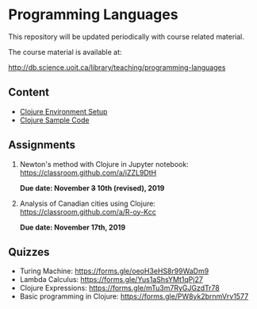 # Programming Languages

This repository will be updated periodically with course related material.

The course material is available at:

http://db.science.uoit.ca/library/teaching/programming-languages

## Content

- [Clojure Environment Setup](clojure_setup/README.md)
- [Clojure Sample Code](sample-code/csci3055u-2019-10-21.ipynb)

## Assignments

1. Newton's method with Clojure in Jupyter notebook: https://classroom.github.com/a/iZZL9DtH
  
    **Due date: November ~~3~~ 10th (revised), 2019**

2. Analysis of Canadian cities using Clojure: https://classroom.github.com/a/R-oy-Kcc

    **Due date: November 17th, 2019**
    
## Quizzes

- Turing Machine: https://forms.gle/oeoH3eHS8r99WaDm9
- Lambda Calculus: https://forms.gle/Yus1aShsYMt1qPj27
- Clojure Expressions: https://forms.gle/mTu3m7RyGJGzdTr78
- Basic programming in Clojure: https://forms.gle/PW8yk2brnmVrv1577
